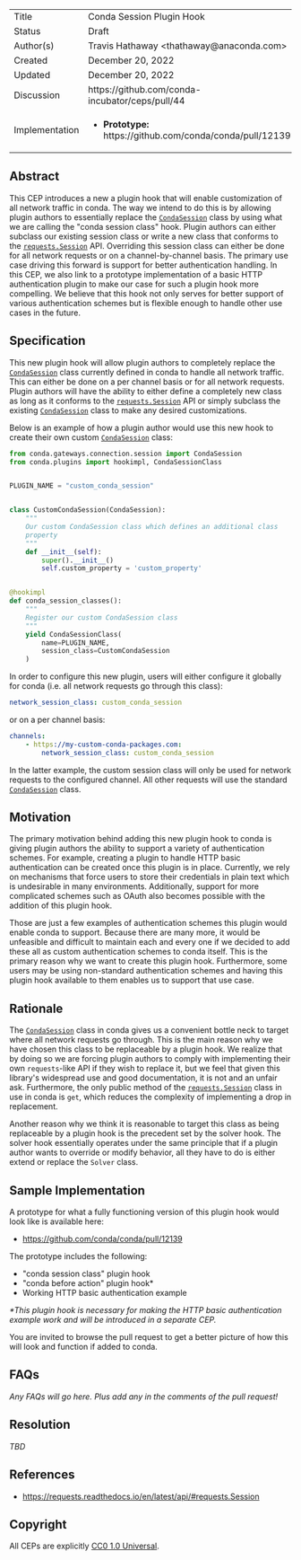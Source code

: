 <table>
    <tr><td> Title </td><td> Conda Session Plugin Hook </td>
    <tr><td> Status </td><td> Draft </td></tr>
    <tr><td> Author(s) </td><td>Travis Hathaway &lt;thathaway@anaconda.com&gt;</td></tr>
    <tr><td> Created </td><td>December 20, 2022</td></tr>
    <tr><td> Updated </td><td>December 20, 2022</td></tr>
    <tr><td> Discussion </td><td>https://github.com/conda-incubator/ceps/pull/44</td></tr>
    <tr>
        <td> Implementation </td>
        <td>
            <ul>
                <li><b>Prototype:</b> https://github.com/conda/conda/pull/12139</li>
            </ul>
        </td>
    </tr>
</table>

[conda-session]: https://github.com/conda/conda/blob/4f2f302688cae358f41e842801f724d5864b4ce7/conda/gateways/connection/session.py#L63
[requests-session]: https://requests.readthedocs.io/en/latest/api/#requests.Session

## Abstract

This CEP introduces a new a plugin hook that will enable customization
of all network traffic in conda. The way we intend to do this is by
allowing plugin authors to essentially replace the [`CondaSession`][conda-session]
class by using what we are calling the "conda session class" hook.
Plugin authors can either subclass our existing session class or
write a new class that conforms to the 
[`requests.Session`][requests-session] API. 
Overriding this session class can either be done for all network 
requests or on a channel-by-channel basis. The primary
use case driving this forward is support for better authentication
handling. In this CEP, we also link to a prototype implementation 
of a basic HTTP authentication plugin to make our case for such 
a plugin hook more compelling. We believe that this hook not only
serves for better support of various authentication schemes but is 
flexible enough to handle other use cases in the future.

## Specification

This new plugin hook will allow plugin authors to completely replace the
[`CondaSession`][conda-session] class currently defined in conda to handle all network 
traffic. This can either be done on a per channel basis or for all
network requests. Plugin authors will have the ability to either define
a completely new class as long as it conforms to the 
[`requests.Session`][requests-session]
API or simply subclass the existing [`CondaSession`][conda-session] class to make any
desired customizations.

Below is an example of how a plugin author would use this new hook
to create their own custom [`CondaSession`][conda-session] class:

```python
from conda.gateways.connection.session import CondaSession
from conda.plugins import hookimpl, CondaSessionClass


PLUGIN_NAME = "custom_conda_session"


class CustomCondaSession(CondaSession):
    """
    Our custom CondaSession class which defines an additional class
    property
    """
    def __init__(self):
        super().__init__()
        self.custom_property = 'custom_property'


@hookimpl
def conda_session_classes(): 
    """
    Register our custom CondaSession class
    """
    yield CondaSessionClass(
        name=PLUGIN_NAME, 
        session_class=CustomCondaSession
    )
```

In order to configure this new plugin, users will either configure it
globally for conda (i.e. all network requests go through this class):

```yaml
network_session_class: custom_conda_session
```

or on a per channel basis:

```yaml
channels:
    - https://my-custom-conda-packages.com:
        network_session_class: custom_conda_session
```

In the latter example, the custom session class will only be used for
network requests to the configured channel. All other requests will
use the standard [`CondaSession`][conda-session] class.


## Motivation

The primary motivation behind adding this new plugin hook to conda is
giving plugin authors the ability to support a variety of authentication
schemes. For example, creating a plugin to handle HTTP basic
authentication can be created once this plugin is in place.
Currently, we rely on mechanisms that force users to store their
credentials in plain text which is undesirable in many environments.
Additionally, support for more complicated schemes such as OAuth also
becomes possible with the addition of this plugin hook.

Those are just a few examples of authentication schemes this plugin
would enable conda to support. Because there are many more, it would be
unfeasible and difficult to maintain each and every one if we decided to
add these all as custom authentication schemes to conda itself. This is
the primary reason why we want to create this plugin hook. Furthermore,
some users may be using non-standard authentication schemes and having
this plugin hook available to them enables us to support that use case.

## Rationale

The [`CondaSession`][conda-session] class in conda gives us a convenient bottle neck to
target where all network requests go through. This is the main reason why 
we have chosen this class to be replaceable by a plugin hook. We realize
that by doing so we are forcing plugin authors to comply with implementing
their own `requests`-like API if they wish to replace it, but we feel that
given this library's widespread use and good documentation, it is not
and an unfair ask. Furthermore, the only public method of the 
[`requests.Session`][requests-session] class in use in conda is `get`,
which reduces the complexity of implementing a drop in replacement.

Another reason why we think it is reasonable to target this class
as being replaceable by a plugin hook is the precedent set by the
solver hook. The solver hook essentially operates under the same
principle that if a plugin author wants to override or modify behavior, all
they have to do is either extend or replace the `Solver` class.

## Sample Implementation

A prototype for what a fully functioning version of this plugin hook
would look like is available here:

- https://github.com/conda/conda/pull/12139

The prototype includes the following:

- "conda session class" plugin hook
- "conda before action" plugin hook*
- Working HTTP basic authentication example

_*This plugin hook is necessary for making the HTTP basic authentication 
example work and will be introduced in a separate CEP._

You are invited to browse the pull request to get a better picture of how
this will look and function if added to conda.

## FAQs

_Any FAQs will go here. Plus add any in the comments of the pull request!_

## Resolution

_TBD_

## References

- https://requests.readthedocs.io/en/latest/api/#requests.Session

## Copyright

All CEPs are explicitly [CC0 1.0 Universal](https://creativecommons.org/publicdomain/zero/1.0/).

